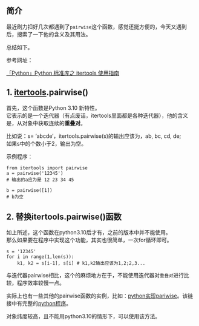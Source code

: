## 简介

最近刷力扣好几次都遇到了`pairwise`这个函数，感觉还挺方便的，今天又遇到后，搜索了一下他的含义及其用法。

总结如下。

参考网址：

[「Python」Python 标准库之 itertools 使用指南](https://blog.csdn.net/qq_43401035/article/details/119253871)

## 1. [itertools](https://so.csdn.net/so/search?q=itertools&spm=1001.2101.3001.7020).pairwise()

首先，这个函数是Python 3.10 新特性。  
它表示的是一个迭代器（有点废话，itertools里面都是各种迭代器），他的含义是，从对象中获取连续的**重叠对**。

比如说：s= ‘abcde’，itertools.pairwise(s)的输出应该为，ab, bc, cd, de;  
如果s中的个数小于2，输出为空。

示例程序：

```
from itertools import pairwise
a = pairwise('12345') 
# 输出的a应为是 12 23 34 45

b = pairwise([1])
# b为空
```

## 2. 替换itertools.pairwise()函数

如上所述，这个函数在python3.10后才有，之前的版本中并不能使用。  
那么如果要在程序中实现这个功能，其实也很简单，一次for循环即可。

```
s = '12345'
for i in range(1,len(s)):
	k1, k2 = s[i-1], s[i] # k1,k2输出应该为1,2;2,3...
```

与迭代器pairwise相比，这个的麻烦地方在于，不能使用迭代器对`重叠对`进行比较，程序效率较慢一点。

实际上也有一些其他的pairwise函数的实例，比如：[python实现pariwise](http://t.zoukankan.com/kuzaman-p-7202146.html)。该链接中有完整的[python程序](https://so.csdn.net/so/search?q=python%E7%A8%8B%E5%BA%8F&spm=1001.2101.3001.7020)。

对象纬度较高，且不能用python3.10的情形下，可以使用该方法。
